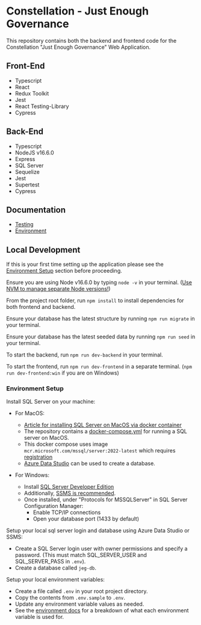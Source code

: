 # Constellation - Just Enough Governance 

This repository contains both the backend and frontend code for the Constellation "Just Enough Governance" Web Application.

## Front-End 
* Typescript
* React
* Redux Toolkit
* Jest
* React Testing-Library
* Cypress

## Back-End
* Typescript
* NodeJS v16.6.0
* Express
* SQL Server
* Sequelize
* Jest
* Supertest
* Cypress

## Documentation
* [Testing](docs/testing.md)
* [Environment](docs/environment.md)

## Local Development

If this is your first time setting up the application please see the [Environment Setup](#environment-setup) section before proceeding.

Ensure you are using Node v16.6.0  by typing `node -v` in your terminal. ([Use NVM to manage separate Node versions!](https://github.com/nvm-sh/nvm))

From the project root folder, run `npm install` to install dependencies for both frontend and backend.

Ensure your database has the latest structure by running `npm run migrate` in your terminal.

Ensure your database has the latest seeded data by running `npm run seed` in your terminal.

To start the backend, run `npm run dev-backend` in your terminal.

To start the frontend, run `npm run dev-frontend` in a separate terminal. (`npm run dev-frontend:win` if you are on Windows)


### Environment Setup

Install SQL Server on your machine:

* For MacOS:
  * [Article for installing SQL Server on MacOS via docker container](https://adamwilbert.com/blog/2018/3/26/get-started-with-sql-server-on-macos-complete-with-a-native-gui)
  * The repository contains a [docker-compose.yml](docker-compose.yml)
 for running a SQL server on MacOS.
  * This docker compose uses image `mcr.microsoft.com/mssql/server:2022-latest` which requires [registration](https://info.microsoft.com/ww-landing-sql-server-2022.html?culture=en-us&country=US)
  * [Azure Data Studio](https://docs.microsoft.com/en-us/sql/azure-data-studio/download-azure-data-studio?view=sql-server-ver16) can be used to create a database.

* For Windows:
  * Install [SQL Server Developer Edition](https://www.microsoft.com/en-us/sql-server/sql-server-downloads)
  * Additionally, [SSMS is recommended](https://docs.microsoft.com/en-us/sql/ssms/download-sql-server-management-studio-ssms?view=sql-server-ver15).
  * Once installed, under "Protocols for MSSQLServer" in SQL Server Configuration Manager:
    * Enable TCP/IP connections 
    * Open your database port (1433 by default)

Setup your local sql server login and database using Azure Data Studio or SSMS:

* Create a SQL Server login user with owner permissions and specify a password. (This must match SQL_SERVER_USER and SQL_SERVER_PASS in `.env`).
* Create a database called `jeg-db`.

Setup your local environment variables:

* Create a file called `.env` in your root project directory.
* Copy the contents from `.env.sample` to `.env`.
* Update any environment variable values as needed.
* See the [environment docs](docs/environment.md) for a breakdown of what each environment variable is used for.